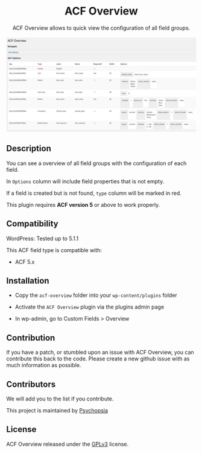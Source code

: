 <h1 align="center">ACF Overview</h1>

<div align="center">
  ACF Overview allows to quick view the configuration of all field groups.
</div>
<br />
<img src="https://raw.githubusercontent.com/nopticon/acf-overview/master/doc/acf-overview.jpg" alt="" />


## Description

You can see a overview of all field groups with the configuration of each field.

In `Options` column will include field properties that is not empty.

If a field is created but is not found, `type` column will be marked in red.

This plugin requires **ACF version 5** or above to work properly.


## Compatibility

WordPress: Tested up to 5.1.1

This ACF field type is compatible with:

- ACF 5.x


## Installation

- Copy the `acf-overview` folder into your `wp-content/plugins` folder

- Activate the `ACF Overview` plugin via the plugins admin page

- In wp-admin, go to Custom Fields > Overview


## Contribution

If you have a patch, or stumbled upon an issue with ACF Overview, you can contribute this back to the code. Please create a new github issue with as much information as possible.


## Contributors

We will add you to the list if you contribute.

This project is maintained by [Psychopsia](https://twitter.com/psychopsia/)


## License

ACF Overview released under the [GPLv3](https://www.gnu.org/licenses/gpl-3.0.html) license.
